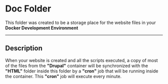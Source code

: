 **Doc Folder**
===================
This folder was created to be a storage place for the website files in your **Docker Development Environment**

----------

Description
-------------
When your website is created and all the scripts executed, a copy of most of the files from the **"Drupal"** container will be synchronized with the **"HTML"** folder inside this folder by a **"cron"** job that will be running inside the container. This **"cron"** job will execute every minute. 
